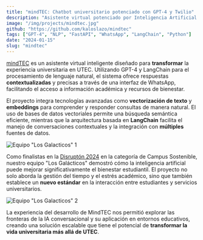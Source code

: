```yaml
---
title: "mindTEC: Chatbot universitario potenciado con GPT-4 y Twilio"
description: "Asistente virtual potenciado por Inteligencia Artificial para mejorar el bienestar del campus UTEC."
image: "/img/projects/mindtec.jpg"
github: "https://github.com/kaloslazo/mindtec"
tags: ["GPT-4", "NLP", "FastAPI", "WhatsApp", "LangChain", "Python"]
date: "2024-01-15"
slug: "mindtec"
---
```


<a href="https://github.com/kaloslazo/MindTEC" target="_blank">mindTEC</a> es un asistente virtual inteligente diseñado para **transformar** la experiencia universitaria en UTEC. Utilizando GPT-4 y LangChain para el procesamiento de lenguaje natural, el sistema ofrece respuestas **contextualizadas** y precisas a través de una interfaz de WhatsApp, facilitando el acceso a información académica y recursos de bienestar.

<!-- ![Ejemplos de respuesta](/img/projects/mindtec/ejemplos.png) -->

El proyecto integra tecnologías avanzadas como **vectorización de texto** y **embeddings** para comprender y responder consultas de manera natural. El uso de bases de datos vectoriales permite una búsqueda semántica eficiente, mientras que la arquitectura basada en **LangChain** facilita el manejo de conversaciones contextuales y la integración con **múltiples** fuentes de datos.

![Equipo "Los Galacticos" 1](/img/projects/mindtec/team2.png)

Como finalistas en la <a href="https://eventos.utec.edu.pe/Disrupton" target="_blank">Disruptón 2024</a> en la categoría de Campus Sostenible, nuestro equipo "Los Galácticos" demostró cómo la inteligencia artificial puede mejorar significativamente el bienestar estudiantil. El proyecto no solo aborda la gestión del tiempo y el estrés académico, sino que también establece un **nuevo estándar** en la interacción entre estudiantes y servicios universitarios.

![Equipo "Los Galacticos" 2](/img/projects/mindtec/team.jpg)

La experiencia del desarrollo de MindTEC nos permitió explorar las fronteras de la IA conversacional y su aplicación en entornos educativos, creando una solución escalable que tiene el potencial de **transformar la vida universitaria más allá de UTEC**.
